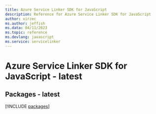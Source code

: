 ```yaml
---
title: Azure Service Linker SDK for JavaScript
description: Reference for Azure Service Linker SDK for JavaScript
author: xirzec
ms.author: jeffish
ms.data: 04/11/2023
ms.topic: reference
ms.devlang: javascript
ms.service: servicelinker
---
```

# Azure Service Linker SDK for JavaScript - latest
## Packages - latest
[!INCLUDE [packages](service-linker-index.md)]